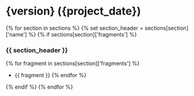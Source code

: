 # {version} ({project_date})

{% for section in sections %}
{% set section_header = sections[section]['name'] %}
{% if sections[section]['fragments'] %}

### {{ section_header }}

{% for fragment in sections[section]['fragments'] %}
- {{ fragment }}
{% endfor %}

{% endif %}
{% endfor %}

